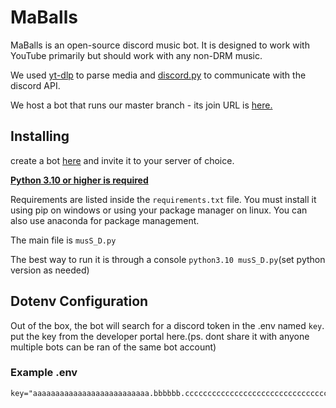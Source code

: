 MaBalls
=======
MaBalls is an open-source discord music bot. It is designed to work with YouTube primarily but should work with any non-DRM music.

We used [yt-dlp](https://github.com/yt-dlp/yt-dlp) to parse media and [discord.py](https://github.com/Rapptz/discord.py) to communicate with the discord API.

We host a bot that runs our master branch - its join URL is [here.](https://discord.com/api/oauth2/authorize?client_id=918667870114828288&permissions=3467840&scope=bot)

Installing
----------
create a bot [here](https://discord.com/developers/applications/) and invite it to your server of choice.

**[Python 3.10 or higher is required](https://www.python.org/downloads/)**

Requirements are listed inside the `requirements.txt` file. You must install it using pip on windows or using your package manager on linux. You can also use anaconda for package management.

The main file is `musS_D.py`

The best way to run it is through a console `python3.10 musS_D.py`(set python version as needed)

Dotenv Configuration
--------------------

Out of the box, the bot will search for a discord token in the .env named `key`. put the key from the developer portal here.(ps. dont share it with anyone multiple bots can be ran of the same bot account)

### Example .env
```env
key="aaaaaaaaaaaaaaaaaaaaaaaaaa.bbbbbb.cccccccccccccccccccccccccccccccccccccc"
```
